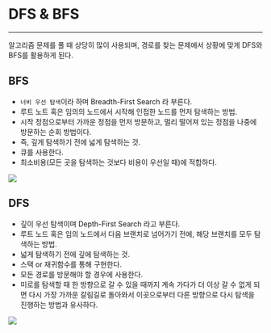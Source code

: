 # DFS & BFS

---

알고리즘 문제를 풀 때 상당히 많이 사용되며, 경로를 찾는 문제에서 상황에 맞게 DFS와 BFS를 활용하게 된다.

## BFS
- `너비 우선 탐색`이라 하며 Breadth-First Search 라 부른다.
- 루트 노트 혹은 임의의 노드에서 시작해 인접한 노드를 먼저 탐색하는 방법.
- 시작 정점으로부터 가까운 정점을 먼저 방문하고, 멀리 떨어져 있는 정점을 나중에 방문하는 순회 방법이다.
- 즉, 깊게 탐색하기 전에 넓게 탐색하는 것.
- 큐를 사용한다.
- 최소비용(모든 곳을 탐색하는 것보다 비용이 우선일 때)에 적합하다.

<img src="https://upload.wikimedia.org/wikipedia/commons/5/5d/Breadth-First-Search-Algorithm.gif">

## DFS
- 깊이 우선 탐색이며 Depth-First Search 라고 부른다.
- 루트 노드 혹은 임의 노드에서 다음 브랜치로 넘어가기 전에, 해당 브랜치를 모두 탐색하는 방법.
- 넓게 탐색하기 전에 깊에 탐색하는 것.
- 스택 or 재귀함수를 통해 구현한다.
- 모든 경로를 방문해야 할 경우에 사용한다.
- 미로를 탐색할 때 한 방향으로 갈 수 있을 때까지 계속 가다가 더 이상 갈 수 없게 되면 다시 가장 가까운 갈림길로 돌아와서 이곳으로부터 다른 방향으로 다시 탐색을 진행하는 방법과 유사하다.

<img src="https://upload.wikimedia.org/wikipedia/commons/7/7f/Depth-First-Search.gif">